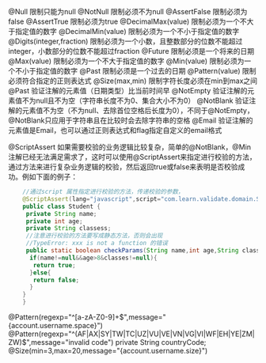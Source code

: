 

@Null	限制只能为null
@NotNull	限制必须不为null
@AssertFalse	限制必须为false
@AssertTrue	限制必须为true
@DecimalMax(value)	限制必须为一个不大于指定值的数字
@DecimalMin(value)	限制必须为一个不小于指定值的数字
@Digits(integer,fraction)	限制必须为一个小数，且整数部分的位数不能超过integer，小数部分的位数不能超过fraction
@Future	限制必须是一个将来的日期
@Max(value)	限制必须为一个不大于指定值的数字
@Min(value)	限制必须为一个不小于指定值的数字
@Past	限制必须是一个过去的日期
@Pattern(value)	限制必须符合指定的正则表达式
@Size(max,min)	限制字符长度必须在min到max之间
@Past	验证注解的元素值（日期类型）比当前时间早
@NotEmpty	验证注解的元素值不为null且不为空（字符串长度不为0、集合大小不为0）
@NotBlank	验证注解的元素值不为空（不为null、去除首位空格后长度为0），不同于@NotEmpty，@NotBlank只应用于字符串且在比较时会去除字符串的空格
@Email	验证注解的元素值是Email，也可以通过正则表达式和flag指定自定义的email格式

@ScriptAssert  如果需要校验的业务逻辑比较复杂，简单的@NotBlank，@Min注解已经无法满足需求了，这时可以使用@ScriptAssert来指定进行校验的方法，通过方法来进行复杂业务逻辑的校验，然后返回true或false来表明是否校验成功。例如下面的例子：
~~~java
    //通过script 属性指定进行校验的方法，传递校验的参数，  
    @ScriptAssert(lang="javascript",script="com.learn.validate.domain.Student.checkParams(_this.name,_this.age,_this.classes)" messgae="")  
    public class Student {  
     private String name;  
     private int age;  
     private String classess;  
     //注意进行校验的方法要写成静态方法，否则会出现   
     //TypeError: xxx is not a function 的错误  
     public static boolean checkParams(String name,int age,String classes) {  
      if(name!=null&&age>8&classes!=null){  
       return true;  
      }else{  
       return false;  
      }  
    }  
    }
~~~



@Pattern(regexp="^[a-zA-Z0-9]+$",message="{account.username.space}")
@Pattern(regexp="^(AF|AX|SY|TW|TC|UZ|VU|VE|VN|VG|VI|WF|EH|YE|ZM|ZW)$",message="invalid code")
private String countryCode;
@Size(min=3,max=20,message="{account.username.size}")
